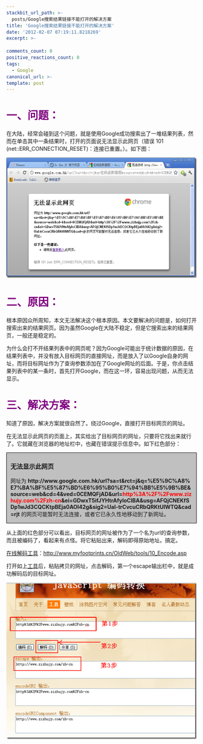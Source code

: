 ```yaml
---
stackbit_url_path: >-
  posts/Google搜索结果链接不能打开的解决方案
title: 'Google搜索结果链接不能打开的解决方案'
date: '2012-02-07 07:19:11.8218269'
excerpt: >-
  
comments_count: 0
positive_reactions_count: 0
tags: 
  - Google
canonical_url: >-
template: post
---
```

<h1><font color="#800080">一、问题：</font></h1>  <p>在大陆，经常会碰到这个问题，就是使用Google成功搜索出了一堆结果列表，然而在单击其中一条结果时，打开的页面说无法显示此网页（错误 101 (net::ERR_CONNECTION_RESET)：连接已重置。）。如下图：</p>  <p><a href="https://raw.githubusercontent.com/Jeff-Tian/blogengine.net/master/Source/BlogEngine/BlogEngine.NET/App_Data/files/image_438.png"><img style="border-right-width: 0px; display: inline; border-top-width: 0px; border-bottom-width: 0px; border-left-width: 0px" title="Google搜索结果链接不能打开的解决方案" border="0" alt="Google搜索结果链接不能打开的解决方案" src="https://raw.githubusercontent.com/Jeff-Tian/blogengine.net/master/Source/BlogEngine/BlogEngine.NET/App_Data/files/image_thumb_172.png" width="551" height="318" /></a> </p>  <h1><font color="#800080">二、原因：</font></h1>  <p>根本原因众所周知，本文无法解决这个根本原因。本文要解决的问题是，如何打开搜索出来的结果网页。因为虽然Google在大陆不稳定，但是它搜索出来的结果网页，一般还是稳定的。</p>  <p>为什么会打不开结果列表中的网页呢？因为Google可能出于统计数据的原因，在结果列表中，并没有放入目标网页的直接网址，而是放入了以Google自身的网址，而将目标网址作为了查询参数添加在了Google网址的后面。于是，你点击结果列表中的某一条时，首先打开Google，而在这一环，容易出现问题，从而无法显示。</p>  <h1><font color="#800080">三、解决方案：</font></h1>  <p>知道了原因，解决方案就很自然了。绕过Google，直接打开目标网页的网址。</p>  <p>在无法显示此网页的页面上，其实给出了目标网页的网址，只要将它找出来就行了。它就藏在浏览器的地址栏中，也藏在错误提示信息中。如下红色部分：</p>  <div style="border-bottom: black 1px solid; border-left: black 1px solid; padding-bottom: 0px; background-color: silver; padding-left: 10px; padding-right: 10px; border-top: black 1px solid; border-right: black 1px solid; padding-top: 0px">   <h3>无法显示此网页</h3>    <p>网址为 <strong style="word-break: break-all">http://www.google.com.hk/url?sa=t&amp;rct=j&amp;q=%E5%9C%A8%E7%BA%BF%E5%87%BD%E6%95%B0%E7%94%BB%E5%9B%BE&amp;source=web&amp;cd=4&amp;ved=0CEMQFjAD&amp;url=<font color="#ff0000">http%3A%2F%2Fwww.zizhujy.com%2Fzh-cn</font>&amp;ei=GDwxT5ifJYHtrAfyloCIBA&amp;usg=AFQjCNEKfSDp1wJd3CQCKtpBEja0AOI42g&amp;sig2=UaI-trCvcuCRbQRKtUlWTQ&amp;cad=rjt</strong> 的网页可能暂时无法连接，或者它已永久性地移动到了新网址。</p> </div>  <p>从上面的红色部分可以看出，目标网页的网址被作为了一个名为url的查询参数，而且被编码了，看起来有点怪。将它粘贴出来，解码即得原始地址。搞定。</p>  <p><a title="在线解码工具" href="http://www.myfootprints.cn/OldWeb/tools/10_Encode.asp" target="_blank">在线解码工具</a>：<a href="http://www.myfootprints.cn/OldWeb/tools/10_Encode.asp">http://www.myfootprints.cn/OldWeb/tools/10_Encode.asp</a></p>  <p>打开如上<a title="在线解码工具" href="http://www.myfootprints.cn/OldWeb/tools/10_Encode.asp" target="_blank">工具</a>后，粘贴拷贝的网址，点击解码，第一个escape输出栏中，就是成功解码后的目标网址。</p>  <p><a title="在线解码工具" href="http://www.myfootprints.cn/OldWeb/tools/10_Encode.asp"><img style="border-right-width: 0px; display: inline; border-top-width: 0px; border-bottom-width: 0px; border-left-width: 0px" title="在线解码工具" border="0" alt="在线解码工具" src="https://raw.githubusercontent.com/Jeff-Tian/blogengine.net/master/Source/BlogEngine/BlogEngine.NET/App_Data/files/image_439.png" width="511" height="414" /></a></p>